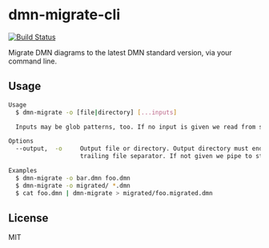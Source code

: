 # dmn-migrate-cli

[![Build Status](https://travis-ci.com/bpmn-io/dmn-migrate-cli.svg?branch=master)](https://travis-ci.com/bpmn-io/dmn-migrate-cli)

Migrate DMN diagrams to the latest DMN standard version, via your command line.


## Usage

```bash
Usage
  $ dmn-migrate -o [file|directory] [...inputs]

  Inputs may be glob patterns, too. If no input is given we read from stdin.

Options
  --output,  -o     Output file or directory. Output directory must end with
                    trailing file separator. If not given we pipe to stdout.

Examples
  $ dmn-migrate -o bar.dmn foo.dmn
  $ dmn-migrate -o migrated/ *.dmn
  $ cat foo.dmn | dmn-migrate > migrated/foo.migrated.dmn
```


## License

MIT
